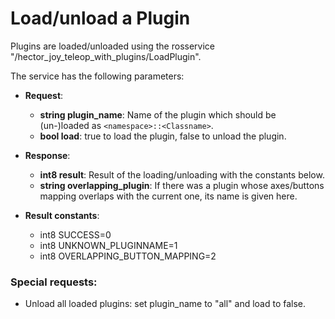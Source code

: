 # Load/unload a Plugin

Plugins are loaded/unloaded using the rosservice "/hector_joy_teleop_with_plugins/LoadPlugin".

The service has the following parameters:
* **Request**:
    * **string plugin_name**: Name of the plugin which should be (un-)loaded as `<namespace>::<Classname>`.
    * **bool load**: true to load the plugin, false to unload the plugin.

* **Response**:
    * **int8 result**: Result of the loading/unloading with the constants below.
    * **string overlapping_plugin**: If there was a plugin whose axes/buttons mapping overlaps with the current one, its name is given here.

* **Result constants**:
    * int8 SUCCESS=0
    * int8 UNKNOWN_PLUGINNAME=1
    * int8 OVERLAPPING_BUTTON_MAPPING=2
    
### Special requests:
* Unload all loaded plugins: set plugin_name to "all" and load to false.
